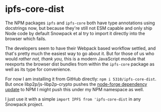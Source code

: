 # ipfs-core-dist

The NPM packages `ipfs` and `ipfs-core` both have type annotations using docstrings now, but because they're still not ESM capable and only ship Node code by default Snowpack et al try to import it directly into the browser which fails.

The developers seem to have their Webpack based workflow settled, and that's pretty much the easiest way to go about it. But for those of us who would _rather not, thank you,_ this is a modern JavaScript module that reexports the browser dist bundles from within the `ipfs-core` package as well as its type for convenience.

For now I am installing it from GitHub directly: `npm i 5310/ipfs-core-dist`. But once libp2p/js-libp2p-crypto pushes the [node-forge dependency update](https://github.com/libp2p/js-libp2p-crypto/commit/b28c232e227055beed990945c795a27bacff56e5) to NPM I might push this under my NPM namespace as well.

I just use it with a simple `import IPFS from 'ipfs-core-dist` in any Snowpack project.
